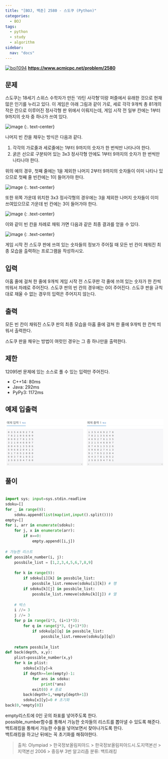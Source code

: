 ```yaml
---
title: "[BOJ, 백준] 2580 - 스도쿠 (Python)"
categories:
  - BOJ
tags:
  - python
  - study
  - algorithm
sidebar: 
  nav: "docs"
---
```


[![boj1094](https://d2gd6pc034wcta.cloudfront.net/images/logo@2x.png)](https://www.acmicpc.net/problem/2580)
__<https://www.acmicpc.net/problem/2580>__

## 문제
스도쿠는 18세기 스위스 수학자가 만든 '라틴 사각형'이랑 퍼즐에서 유래한 것으로 현재 많은 인기를 누리고 있다. 이 게임은 아래 그림과 같이 가로, 세로 각각 9개씩 총 81개의 작은 칸으로 이루어진 정사각형 판 위에서 이뤄지는데, 게임 시작 전 일부 칸에는 1부터 9까지의 숫자 중 하나가 쓰여 있다.    

![image](https://upload.acmicpc.net/508363ac-0289-4a92-a639-427b10d66633/-/preview/)
{:. text-center}    

나머지 빈 칸을 채우는 방식은 다음과 같다.

1. 각각의 가로줄과 세로줄에는 1부터 9까지의 숫자가 한 번씩만 나타나야 한다.
2. 굵은 선으로 구분되어 있는 3x3 정사각형 안에도 1부터 9까지의 숫자가 한 번씩만 나타나야 한다.    

위의 예의 경우, 첫째 줄에는 1을 제외한 나머지 2부터 9까지의 숫자들이 이미 나타나 있으므로 첫째 줄 빈칸에는 1이 들어가야 한다.    

![image](https://upload.acmicpc.net/38e505c6-0452-4a56-b01c-760c85c6909b/-/preview/)
{:. text-center}
    

또한 위쪽 가운데 위치한 3x3 정사각형의 경우에는 3을 제외한 나머지 숫자들이 이미 쓰여있으므로 가운데 빈 칸에는 3이 들어가야 한다.    

![image](https://upload.acmicpc.net/89873d9d-56ae-44f7-adb2-bd5d7e243016/-/preview/)
{: .text-center}    


이와 같이 빈 칸을 차례로 채워 가면 다음과 같은 최종 결과를 얻을 수 있다.    

![image](https://upload.acmicpc.net/fe68d938-770d-46ea-af71-a81076bc3963/-/preview/)
{: .text-center}     


게임 시작 전 스도쿠 판에 쓰여 있는 숫자들의 정보가 주어질 때 모든 빈 칸이 채워진 최종 모습을 출력하는 프로그램을 작성하시오.
## 입력
아홉 줄에 걸쳐 한 줄에 9개씩 게임 시작 전 스도쿠판 각 줄에 쓰여 있는 숫자가 한 칸씩 띄워서 차례로 주어진다. 스도쿠 판의 빈 칸의 경우에는 0이 주어진다. 스도쿠 판을 규칙대로 채울 수 없는 경우의 입력은 주어지지 않는다.
## 출력
모든 빈 칸이 채워진 스도쿠 판의 최종 모습을 아홉 줄에 걸쳐 한 줄에 9개씩 한 칸씩 띄워서 출력한다.

스도쿠 판을 채우는 방법이 여럿인 경우는 그 중 하나만을 출력한다.
## 제한
12095번 문제에 있는 소스로 풀 수 있는 입력만 주어진다.
- C++14: 80ms
- Java: 292ms
- PyPy3: 1172ms
## 예제 입출력
![boj2477](/assets/images/boj2580.png)

## 풀이
```python

import sys; input=sys.stdin.readline
sdoku=[]
for _ in range(9):
    sdoku.append(list(map(int,input().split())))
empty=[]
for i, arr in enumerate(sdoku):
    for j, x in enumerate(arr):
        if x==0:
            empty.append([i,j])

# 가능한 리스트
def possible_number(i, j):
    possbile_list = [1,2,3,4,5,6,7,8,9]  

    for k in range(9):
        if sdoku[i][k] in possbile_list:
            possbile_list.remove(sdoku[i][k]) # 행
        if sdoku[k][j] in possbile_list:
            possbile_list.remove(sdoku[k][j]) # 열

    # 박스
    i //= 3
    j //= 3
    for p in range(i*3, (i+1)*3):
        for q in range(j*3, (j+1)*3):
            if sdoku[p][q] in possbile_list:
                possbile_list.remove(sdoku[p][q])
    
    return possbile_list
def back(depth, x,y):
    plist=possible_number(x,y)
    for k in plist:
        sdoku[x][y]=k
        if depth>=len(empty)-1:
            for ans in sdoku:
                print(*ans)
            exit(0) # 종료
        back(depth+1,*empty[depth+1])
        sdoku[x][y]=0 # 초기화
back(0,*empty[0])

```
empty리스트에 0인 곳의 좌표를 넣어주도록 한다.    
possible_number함수를 통해서 가능한 숫자들의 리스트를 뽑아낼 수 있도록 해준다.
백트래킹을 통해서 가능한 수들을 넣어보면서 찾아나가도록 한다.    
백트래킹을 하고난 뒤에는 꼭 초기화를 해줘야한다.

> 출처: Olympiad > 한국정보올림피아드 > 한국정보올림피아드시․도지역본선 > 지역본선 2006 > 중등부 3번
> 알고리즘 분류: 백트래킹
